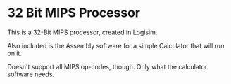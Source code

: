 
# 32 Bit MIPS Processor
This is a 32-Bit MIPS processor, created in Logisim.

Also included is the Assembly software for a simple Calculator that will run on it.

Doesn't support all MIPS op-codes, though. Only what the calculator software needs.

